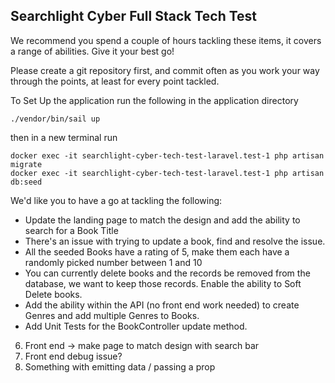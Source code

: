 ## Searchlight Cyber Full Stack Tech Test


We recommend you spend a couple of hours tackling these items, it covers a range of abilities.
Give it your best go!

Please create a git repository first, and commit often as you work your way through the points, at least for every point tackled.


To Set Up the application run the following in the application directory
```
./vendor/bin/sail up
```
then in a new terminal run
```
docker exec -it searchlight-cyber-tech-test-laravel.test-1 php artisan migrate
docker exec -it searchlight-cyber-tech-test-laravel.test-1 php artisan db:seed
```

We'd like you to have a go at tackling the following: 

- Update the landing page to match the design and add the ability to search for a Book Title
- There's an issue with trying to update a book, find and resolve the issue.
- All the seeded Books have a rating of 5, make them each have a randomly picked number between 1 and 10
- You can currently delete books and the records be removed from the database, we want to keep those records. Enable the ability to Soft Delete books.
- Add the ability within the API (no front end work needed) to create Genres and add multiple Genres to Books.
- Add Unit Tests for the BookController update method.


6. Front end -> make page to match design with search bar
7. Front end debug issue?
8. Something with emitting data / passing a prop 

